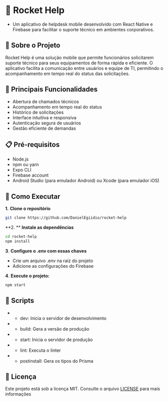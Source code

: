 

# 🚀 Rocket Help

- Um aplicativo de helpdesk mobile desenvolvido com React Native e Firebase para facilitar o suporte técnico em ambientes corporativos.

## 📱 Sobre o Projeto

Rocket Help é uma solução mobile que permite funcionários solicitarem suporte técnico para seus equipamentos de forma rápida e eficiente. O aplicativo facilita a comunicação entre usuários e equipe de TI, permitindo o acompanhamento em tempo real do status das solicitações.

## 🎯 Principais Funcionalidades

- Abertura de chamados técnicos
- Acompanhamento em tempo real do status
- Histórico de solicitações
- Interface intuitiva e responsiva
- Autenticação segura de usuários
- Gestão eficiente de demandas

## 📋 Pré-requisitos
- Node.js
- npm ou yarn
- Expo CLI
- Firebase account
- Android Studio (para emulador Android) ou Xcode (para emulador iOS)

## 🚀 Como Executar

**1.** **Clone o repositório**
```bash
git clone https://github.com/DanielEgiidio/rocket-help
```
**2. ** **Instale as dependências**
```bash
cd rocket-help
npm install
```
**3**. **Configure o .env com essas chaves**

- Crie um arquivo .env na raiz do projeto
- Adicione as configurações do Firebase

**4**. **Execute o projeto:**
```bash
npm start
```

## 🔧 Scripts

- - dev: Inicia o servidor de desenvolvimento
- - build: Gera a versão de produção
- - start: Inicia o servidor de produção
- - lint: Executa o linter
- - postinstall: Gera os tipos do Prisma


## 📄 Licença
Este projeto está sob a licença MIT. Consulte o arquivo [LICENSE](./LICENSE) para mais informações
